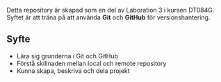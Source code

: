 Detta repository är skapad som en del av Laboration 3 i kursen DT084G.  
Syftet är att träna på att använda **Git** och **GitHub** för versionshantering.

## Syfte
- Lära sig grunderna i Git och GitHub  
- Förstå skillnaden mellan local och remote repository  
- Kunna skapa, beskriva och dela projekt


